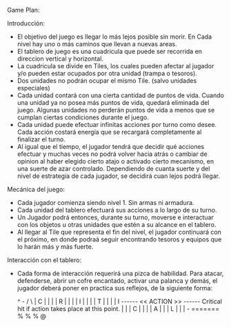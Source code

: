Game Plan:

Introducción:

- El objetivo del juego es llegar lo más lejos posible sin morir. En Cada nivel hay uno o más caminos que llevan a nuevas areas.
- El tablero de juego es una cuadricula que puede ser recorrida en direccion vertical y horizontal.
- La cuadricula se divide en Tiles, los cuales pueden afectar al jugador y/o pueden estar ocupados por otra unidad (trampa o tesoros).
- Dos unidades no podrán ocupar el mismo Tile. (salvo unidades especiales)
- Cada unidad contará con una cierta cantidad de puntos de vida. Cuando una unidad ya no posea más puntos de vida, quedará eliminada del juego. Algunas unidades no perderán puntos de vida a menos que se cumplan ciertas condiciones durante el juego. 
- Cada unidad puede efectuar infinitas acciones por turno como desee. Cada acción costará energía que se recargará completamente al finalizar el turno.
- Al igual que el tiempo, el jugador tendrá que decidir qué acciones efectuar y muchas veces no podrá volver hacia atrás o cambiar de opinion al haber elegido cierto atajo o activado cierto mecanismo, en una suerte de azar controlado. Dependiendo de cuanta suerte y del nivel de estrategia de cada jugador, se decidirá cuan lejos podrá llegar.


Mecánica del juego:

- Cada jugador comienza siendo nivel 1. Sin armas ni armadura.
- Cada unidad del tablero efectuará sus acciones a lo largo de su turno.
- Un Jugador podrá entonces, durante su turno, moverse e interactuar con los objetos u otras unidades que estén a su alcance en el tablero.
- Al llegar al Tile que representa el fin del nivel, el jugador continuará con el próximo, en donde podraá seguir encontrando tesoros y equipos que lo harán más y más fuerte.

Interacción con el tablero:

- Cada forma de interacción requerirá una pizca de habilidad. Para atacar, defenderse, abrir un cofre encantado, activar una palanca y demás, el jugador deberá poner en practica sus reflejos, de la siguiente forma:


   ^         -
 /   \        |  C
|  |  |       |  R
|  |  |       |  I
|  |  |       |  T
|  |  |       |  I       ------ << ACTION >> ------   Critical hit if action takes place at this point.
|     |       |  C
|  |  |       |  A
|     |       |  L
|  |  |      -
=======
   %
   %
   %
   @



